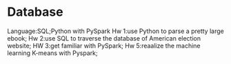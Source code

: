 # Database
Language:SQL;Python with PySpark
Hw 1:use Python to parse a pretty large ebook;
Hw 2:use SQL to traverse the database of American election website;
HW 3:get familiar with PySpark;
Hw 5:reaalize the machine learning K-means with Pyspark;
